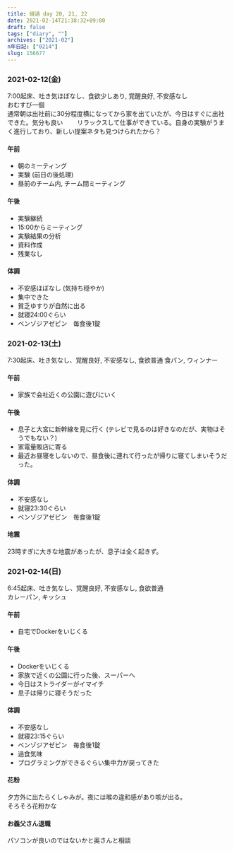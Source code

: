 ```yaml
---
title: 経過 day 20, 21, 22
date: 2021-02-14T21:38:32+09:00
draft: false
tags: ["diary", ""]
archives: ["2021-02"]
n年日記: ["0214"]
slug: 156677
---
```

### 2021-02-12(金)
7:00起床、吐き気ほぼなし、食欲少しあり, 覚醒良好, 不安感なし  
おむすび一個  
通常朝は出社前に30分程度横になってから家を出ていたが、今日はすぐに出社できた。気分も良い　　
リラックスして仕事ができている。自身の実験がうまく進行しており、新しい提案ネタも見つけられたから？
#### 午前
- 朝のミーティング
- 実験 (前日の後処理)
- 昼前のチーム内, チーム間ミーティング
#### 午後
- 実験継続
- 15:00からミーティング
- 実験結果の分析
- 資料作成
- 残業なし

#### 体調
- 不安感ほぼなし (気持ち穏やか)
- 集中できた
- 貧乏ゆすりが自然に出る
- 就寝24:00ぐらい
- ベンゾジアゼピン　毎食後1錠

### 2021-02-13(土)
7:30起床、吐き気なし、覚醒良好, 不安感なし, 食欲普通
食パン, ウィンナー  
#### 午前
- 家族で会社近くの公園に遊びにいく
#### 午後
- 息子と大宮に新幹線を見に行く (テレビで見るのは好きなのだが、実物はそうでもない？)
- 家電量販店に寄る
- 最近お昼寝をしないので、昼食後に連れて行ったが帰りに寝てしまいそうだった。
#### 体調
- 不安感なし
- 就寝23:30ぐらい
- ベンゾジアゼピン　毎食後1錠

#### 地震
23時すぎに大きな地震があったが、息子は全く起きず。

### 2021-02-14(日)
6:45起床、吐き気なし、覚醒良好, 不安感なし, 食欲普通  
カレーパン, キッシュ  
#### 午前
- 自宅でDockerをいじくる
#### 午後
- Dockerをいじくる
- 家族で近くの公園に行った後、スーパーへ
- 今日はストライダーがイマイチ
- 息子は帰りに寝そうだった

#### 体調
- 不安感なし
- 就寝23:15ぐらい
- ベンゾジアゼピン　毎食後1錠
- 過食気味
- プログラミングができるぐらい集中力が戻ってきた
#### 花粉
夕方外に出たらくしゃみが。夜には喉の違和感があり咳が出る。  
そろそろ花粉かな

#### お義父さん退職
パソコンが良いのではないかと奥さんと相談
